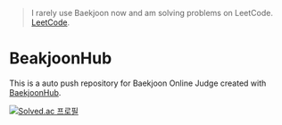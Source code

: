 > I rarely use Baekjoon now and am solving problems on LeetCode. [LeetCode](https://github.com/ifindary/LeetHub).

# BeakjoonHub

This is a auto push repository for Baekjoon Online Judge created with [BaekjoonHub](https://github.com/BaekjoonHub/BaekjoonHub).

[![Solved.ac 프로필](http://mazassumnida.wtf/api/v2/generate_badge?boj=ifindary)](https://solved.ac/ifindary)
